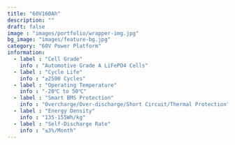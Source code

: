```yaml
---
title: "60V160Ah"
description: ""
draft: false
image : "images/portfolio/wrapper-img.jpg"
bg_image: "images/feature-bg.jpg"
category: "60V Power Platform" 
information:
  - label : "Cell Grade"
    info : "Automotive Grade A LiFePO4 Cells"
  - label : "Cycle Life"
    info : "≥2500 Cycles"
  - label : "Operating Temperature"
    info : "-20℃ to 50℃"
  - label : "Smart BMS Protection"
    info : "Overcharge/Over-discharge/Short Circuit/Thermal Protection"
  - label : "Energy Density"
    info : "135-155Wh/kg"
  - label : "Self-Discharge Rate"
    info : "≤3%/Month"
---
```


